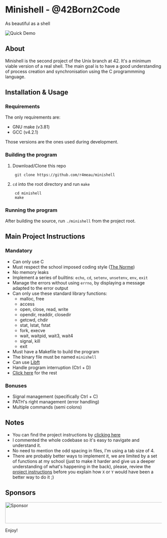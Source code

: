 # Minishell - @42Born2Code

As beautiful as a shell

![Quick Demo][quick-demo]

## About

Minishell is the second project of the Unix branch at 42.
It's a minimum viable version of a real shell.
The main goal is to have a good understanding of process creation and
synchronisation using the C programmming language.

## Installation & Usage

### Requirements
The only requirements are:
- GNU make (v3.81)
- GCC (v4.2.1)

Those versions are the ones used during development.

### Building the program

1. Download/Clone this repo

        git clone https://github.com/r4meau/minishell
2. `cd` into the root directory and run `make`

        cd minishell
        make

### Running the program

After building the source, run `./minishell` from the project root.

## Main Project Instructions

### Mandatory

- Can only use C
- Must respect the school imposed coding style ([The Norme][norme-pdf])
- No memory leaks
- Implement a series of builtins: `echo`, `cd`, `setenv`, `unsetenv`, `env`, `exit`
- Manage the errors without using `errno`, by displaying a message adapted
to the error output
- Can only use these standard library functions:
    - malloc, free
    - access
    - open, close, read, write
    - opendir, readdir, closedir
    - getcwd, chdir
    - stat, lstat, fstat
    - fork, execve
    - wait, waitpid, wait3, wait4
    - signal, kill
    - exit
- Must have a Makefile to build the program
- The binary file must be named `minishell`
- Can use [Libft][libft-url]
- Handle program interruption (Ctrl + D)
- [Click here][1] for the rest

### Bonuses

- Signal management (specifically Ctrl + C)
- PATH's right management (error handling)
- Multiple commands (semi colons)


## Notes

- You can find the project instructions by [clicking here][1]
- I commented the whole codebase so it's easy to navigate and understand it.
- No need to mention the odd spacing in files, I'm using a tab size of 4.
- There are probably better ways to implement it, we are limited by a set of functions at my school (just to make it harder and give us a deeper understanding of what's happening in the back), please, review the [project instructions][1] before you explain how `X` or `Y` would have been a better way to do it ;)

## Sponsors
<a href="https://app.codesponsor.io/link/Fo4iMpT8bBWXwb54Lj7DPwqL/R4meau/minishell" rel="nofollow"><img src="https://app.codesponsor.io/embed/Fo4iMpT8bBWXwb54Lj7DPwqL/R4meau/minishell.svg" style="width: 888px; height: 68px;" alt="Sponsor" /></a>

Enjoy!

[1]: https://github.com/R4meau/minishell/blob/master/minishell.en.pdf
[quick-demo]: https://raw.githubusercontent.com/R4meau/minishell/master/minishell-quick-demo.gif?token=ADzLiR-sTesle5g6_4CQnHz4RFe69TgDks5ZK6oGwA%3D%3D
[libft-url]: https://github.com/R4meau/libft
[norme-pdf]: https://github.com/R4meau/minishell/blob/master/norme.en.pdf
